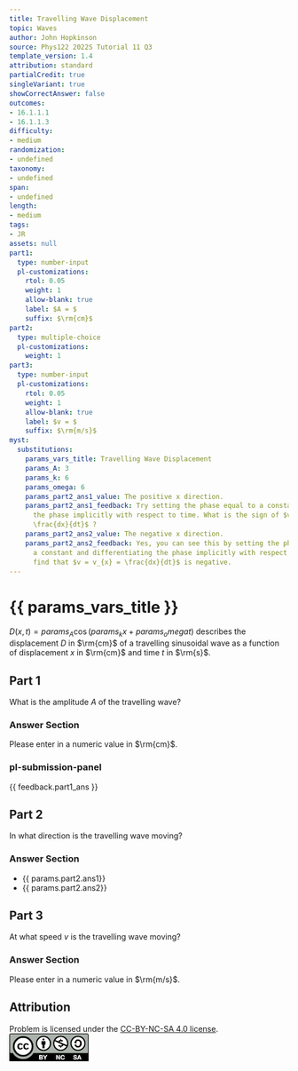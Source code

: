 ```yaml
---
title: Travelling Wave Displacement
topic: Waves
author: John Hopkinson
source: Phys122 2022S Tutorial 11 Q3
template_version: 1.4
attribution: standard
partialCredit: true
singleVariant: true
showCorrectAnswer: false
outcomes:
- 16.1.1.1
- 16.1.1.3
difficulty:
- medium
randomization:
- undefined
taxonomy:
- undefined
span:
- undefined
length:
- medium
tags:
- JR
assets: null
part1:
  type: number-input
  pl-customizations:
    rtol: 0.05
    weight: 1
    allow-blank: true
    label: $A = $
    suffix: $\rm{cm}$
part2:
  type: multiple-choice
  pl-customizations:
    weight: 1
part3:
  type: number-input
  pl-customizations:
    rtol: 0.05
    weight: 1
    allow-blank: true
    label: $v = $
    suffix: $\rm{m/s}$
myst:
  substitutions:
    params_vars_title: Travelling Wave Displacement
    params_A: 3
    params_k: 6
    params_omega: 6
    params_part2_ans1_value: The positive x direction.
    params_part2_ans1_feedback: Try setting the phase equal to a constant and differentiating
      the phase implicitly with respect to time. What is the sign of $v = v_{x} =
      \frac{dx}{dt}$ ?
    params_part2_ans2_value: The negative x direction.
    params_part2_ans2_feedback: Yes, you can see this by setting the phase equal to
      a constant and differentiating the phase implicitly with respect to time to
      find that $v = v_{x} = \frac{dx}{dt}$ is negative.
---
```

# {{ params_vars_title }}
$D(x,t) = {{ params_A }}\cos({{ params_k }}x+ {{ params_omega }}t)$ describes the displacement $D$ in $\rm{cm}$ of a travelling sinusoidal wave as a function of displacement $x$ in $\rm{cm}$ and time $t$ in $\rm{s}$.

## Part 1

What is the amplitude $A$ of the travelling wave?

### Answer Section

Please enter in a numeric value in $\rm{cm}$.

### pl-submission-panel

{{ feedback.part1_ans }}

## Part 2

In what direction is the travelling wave moving?

### Answer Section

- {{ params.part2.ans1}}
- {{ params.part2.ans2}}

## Part 3

At what speed $v$ is the travelling wave moving?

### Answer Section

Please enter in a numeric value in $\rm{m/s}$.

## Attribution

Problem is licensed under the [CC-BY-NC-SA 4.0 license](https://creativecommons.org/licenses/by-nc-sa/4.0/).<br> ![The Creative Commons 4.0 license requiring attribution-BY, non-commercial-NC, and share-alike-SA license.](https://raw.githubusercontent.com/firasm/bits/master/by-nc-sa.png)